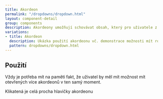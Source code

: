 ```yaml
---
title: Akordeon
permalink: "/dropdowns/dropdown.html"
layout: component-detail
group: components
description: Akordeony umožňují schovávat obsah, který pro uživatele z nějakého důvodu není v dané chvíli podstatný. Při jejich užívání je doporučená zvýšená obezřetnost a to především kvůli indexaci skrytého obsahu pro vyhledávače jako Google nebo Seznam. Jejich použití je vhodné především na taková místa, kde se v textech vyskytuje velké množství odborných právních výrazů, které nejsou určeny pro běžného uživatele.
variations:
- title: Akordeon
  description: Ukázka použití akordeonu vč. demonstrace možnosti mít rozkliknutých více akordeonů najednou.
  pattern: dropdowns/dropdown.html
---
```


## Použití

Vždy je potřeba mít na paměti fakt, že uživatel by měl mít možnost mít otevřených více akordeonů v ten samý moment.

Klikatená je celá procha hlavičky akordeonu